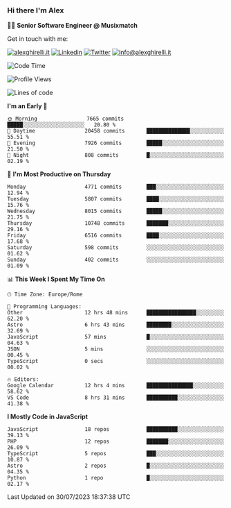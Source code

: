 ### Hi there I'm Alex

👨‍💻 __Senior Software Engineer @ Musixmatch__

Get in touch with me:

[![alexghirelli.it](https://img.shields.io/static/v1?label=alexghirelli.it&message=%20&color=red&logo=&style=flat-square&logoColor=white)](https://www.alexghirelli.it/)
[![Linkedin](https://img.shields.io/static/v1?label=Linkedin&message=%20&color=blue&logo=Linkedin&style=flat-square&logoColor=white)](https://linkedin.com/in/alexghirelli)
[![Twitter](https://img.shields.io/static/v1?label=Twitter&message=%20&color=blue&logo=Twitter&style=flat-square&logoColor=white)](https://twitter.com/alexGhirelli)
[![info@alexghirelli.it](https://img.shields.io/static/v1?label=info@alexghirelli.it&message=%20&color=red&logo=gmail&style=flat-square&logoColor=white)](mailto:info@alexghirelli.it)

<!--START_SECTION:waka-->
![Code Time](http://img.shields.io/badge/Code%20Time-7%2C515%20hrs%2021%20mins-blue)

![Profile Views](http://img.shields.io/badge/Profile%20Views-0-blue)

![Lines of code](https://img.shields.io/badge/From%20Hello%20World%20I%27ve%20Written-77.9%20million%20lines%20of%20code-blue)

**I'm an Early 🐤** 

```text
🌞 Morning                7665 commits        █████░░░░░░░░░░░░░░░░░░░░   20.80 % 
🌆 Daytime                20458 commits       ██████████████░░░░░░░░░░░   55.51 % 
🌃 Evening                7926 commits        █████░░░░░░░░░░░░░░░░░░░░   21.50 % 
🌙 Night                  808 commits         █░░░░░░░░░░░░░░░░░░░░░░░░   02.19 % 
```
📅 **I'm Most Productive on Thursday** 

```text
Monday                   4771 commits        ███░░░░░░░░░░░░░░░░░░░░░░   12.94 % 
Tuesday                  5807 commits        ████░░░░░░░░░░░░░░░░░░░░░   15.76 % 
Wednesday                8015 commits        █████░░░░░░░░░░░░░░░░░░░░   21.75 % 
Thursday                 10748 commits       ███████░░░░░░░░░░░░░░░░░░   29.16 % 
Friday                   6516 commits        ████░░░░░░░░░░░░░░░░░░░░░   17.68 % 
Saturday                 598 commits         ░░░░░░░░░░░░░░░░░░░░░░░░░   01.62 % 
Sunday                   402 commits         ░░░░░░░░░░░░░░░░░░░░░░░░░   01.09 % 
```


📊 **This Week I Spent My Time On** 

```text
🕑︎ Time Zone: Europe/Rome

💬 Programming Languages: 
Other                    12 hrs 48 mins      ████████████████░░░░░░░░░   62.20 % 
Astro                    6 hrs 43 mins       ████████░░░░░░░░░░░░░░░░░   32.69 % 
JavaScript               57 mins             █░░░░░░░░░░░░░░░░░░░░░░░░   04.63 % 
JSON                     5 mins              ░░░░░░░░░░░░░░░░░░░░░░░░░   00.45 % 
TypeScript               0 secs              ░░░░░░░░░░░░░░░░░░░░░░░░░   00.02 % 

🔥 Editors: 
Google Calendar          12 hrs 4 mins       ███████████████░░░░░░░░░░   58.62 % 
VS Code                  8 hrs 31 mins       ██████████░░░░░░░░░░░░░░░   41.38 % 
```

**I Mostly Code in JavaScript** 

```text
JavaScript               18 repos            ██████████░░░░░░░░░░░░░░░   39.13 % 
PHP                      12 repos            ███████░░░░░░░░░░░░░░░░░░   26.09 % 
TypeScript               5 repos             ███░░░░░░░░░░░░░░░░░░░░░░   10.87 % 
Astro                    2 repos             █░░░░░░░░░░░░░░░░░░░░░░░░   04.35 % 
Python                   1 repo              █░░░░░░░░░░░░░░░░░░░░░░░░   02.17 % 
```




 Last Updated on 30/07/2023 18:37:38 UTC
<!--END_SECTION:waka-->
